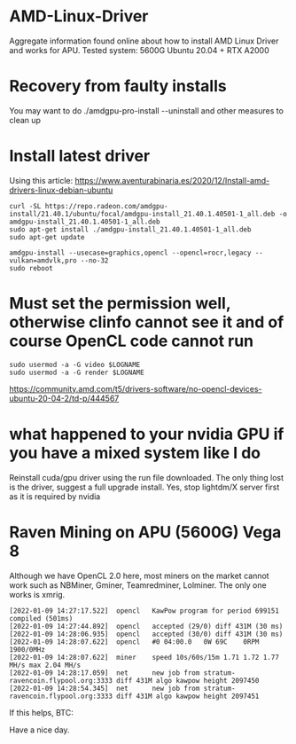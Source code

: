 # AMD-Linux-Driver
Aggregate information found online about how to install AMD Linux Driver and works for APU.
Tested system:
5600G Ubuntu 20.04 + RTX A2000

# Recovery from faulty installs
You may want to do ./amdgpu-pro-install --uninstall and other measures to clean up

# Install latest driver

Using this article: https://www.aventurabinaria.es/2020/12/Install-amd-drivers-linux-debian-ubuntu

```
curl -SL https://repo.radeon.com/amdgpu-install/21.40.1/ubuntu/focal/amdgpu-install_21.40.1.40501-1_all.deb -o amdgpu-install_21.40.1.40501-1_all.deb
sudo apt-get install ./amdgpu-install_21.40.1.40501-1_all.deb
sudo apt-get update

amdgpu-install --usecase=graphics,opencl --opencl=rocr,legacy --vulkan=amdvlk,pro --no-32
sudo reboot
```

# Must set the permission well, otherwise clinfo cannot see it and of course OpenCL code cannot run

```
sudo usermod -a -G video $LOGNAME
sudo usermod -a -G render $LOGNAME
```

https://community.amd.com/t5/drivers-software/no-opencl-devices-ubuntu-20-04-2/td-p/444567

# what happened to your nvidia GPU if you have a mixed system like I do

Reinstall cuda/gpu driver using the run file downloaded. The only thing lost is the driver, suggest a full upgrade install.
Yes, stop lightdm/X server first as it is required by nvidia

# Raven Mining on APU (5600G) Vega 8

Although we have OpenCL 2.0 here, most miners on the market cannot work such as NBMiner, Gminer, Teamredminer, Lolminer. The only one works is xmrig.
```
[2022-01-09 14:27:17.522]  opencl   KawPow program for period 699151 compiled (501ms)
[2022-01-09 14:27:44.892]  opencl   accepted (29/0) diff 431M (30 ms)
[2022-01-09 14:28:06.935]  opencl   accepted (30/0) diff 431M (30 ms)
[2022-01-09 14:28:07.622]  opencl   #0 04:00.0   0W 69C    0RPM 1900/0MHz
[2022-01-09 14:28:07.622]  miner    speed 10s/60s/15m 1.71 1.72 1.77 MH/s max 2.04 MH/s
[2022-01-09 14:28:17.059]  net      new job from stratum-ravencoin.flypool.org:3333 diff 431M algo kawpow height 2097450
[2022-01-09 14:28:54.345]  net      new job from stratum-ravencoin.flypool.org:3333 diff 431M algo kawpow height 2097451
```

If this helps, BTC:

Have a nice day.
